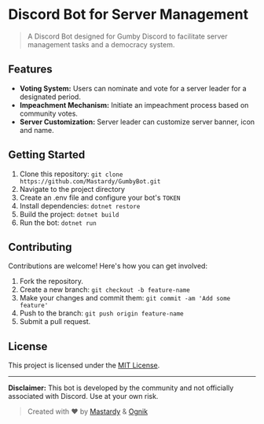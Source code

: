 # Discord Bot for Server Management

> A Discord Bot designed for Gumby Discord to facilitate server management tasks and a democracy system.

## Features

- **Voting System:** Users can nominate and vote for a server leader for a designated period.
- **Impeachment Mechanism:** Initiate an impeachment process based on community votes.
- **Server Customization:** Server leader can customize server banner, icon and name.

## Getting Started

1. Clone this repository: `git clone https://github.com/Mastardy/GumbyBot.git`
2. Navigate to the project directory
3. Create an .env file and configure your bot's `TOKEN`
4. Install dependencies: `dotnet restore`
5. Build the project: `dotnet build`
6. Run the bot: `dotnet run`

## Contributing

Contributions are welcome! Here's how you can get involved:

1. Fork the repository.
2. Create a new branch: `git checkout -b feature-name`
3. Make your changes and commit them: `git commit -am 'Add some feature'`
4. Push to the branch: `git push origin feature-name`
5. Submit a pull request.

## License

This project is licensed under the [MIT License](LICENSE).

---

**Disclaimer:** This bot is developed by the community and not officially associated with Discord. Use at your own risk.

> Created with ❤️ by [Mastardy](https://github.com/Mastardy) & [Ognik](https://github.com/ogniK5377)